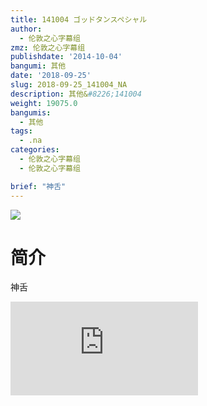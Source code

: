 ```yaml
---
title: 141004 ゴッドタンスペシャル
author:
  - 伦敦之心字幕组
zmz: 伦敦之心字幕组
publishdate: '2014-10-04'
bangumi: 其他
date: '2018-09-25'
slug: 2018-09-25_141004_NA
description: 其他&#8226;141004
weight: 19075.0
bangumis:
  - 其他
tags:
  - .na
categories:
  - 伦敦之心字幕组
  - 伦敦之心字幕组

brief: "神舌"
---
```

![](https://i.imgur.com/ulc7nb8.jpg)
# 简介  
神舌  
<div class ="resp-container">
<iframe class="testiframe" src="https://www.fantasy.tv/videoAd/videoAd.html?id=2108783&channelId=559535&code=c7500fc75c04baf43b11a539a8fb40c3" frameborder=0 allowfullscreen="true" ></iframe>
</div>

